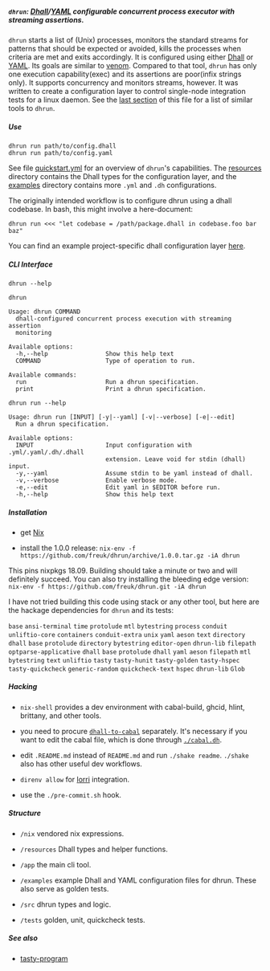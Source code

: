 ##### `dhrun`: [Dhall](https://dhall-lang.org/)/[YAML](https://yaml.org/) configurable concurrent process executor with streaming assertions.

`dhrun` starts a list of (Unix) processes, monitors the standard streams
for patterns that should be expected or avoided, kills the processes
when criteria are met and exits accordingly. It is configured using
either [Dhall](https://dhall-lang.org/) or [YAML](https://yaml.org/).
Its goals are similar to [venom](https://github.com/ovh/venom). Compared
to that tool, `dhrun` has only one execution capability(exec) and its
assertions are poor(infix strings only). It supports concurrency and
monitors streams, however. It was written to create a configuration
layer to control single-node integration tests for a linux daemon. See
the [last section](#%20See%20also) of this file for a list of similar
tools to `dhrun`.

##### Use

``` {.bash}
dhrun run path/to/config.dhall 
dhrun run path/to/config.yaml
```

See file [quickstart.yml](./quickstart.yml) for an overview of `dhrun`'s
capabilities. The [resources](./resources) directory contains the Dhall
types for the configuration layer, and the [examples](./examples/)
directory contains more `.yml` and `.dh` configurations.

The originally intended workflow is to configure dhrun using a dhall
codebase. In bash, this might involve a here-document:

``` {.bash}
dhrun run <<< "let codebase = /path/package.dhall in codebase.foo bar baz"
```

You can find an example project-specific dhall configuration layer
[here](https://xgitlab.cels.anl.gov/argo/argopkgs/blob/master/dhrun/all-tests.dh).

##### CLI Interface

``` {.hidden}
dhrun --help
```

``` {.txt}
dhrun

Usage: dhrun COMMAND
  dhall-configured concurrent process execution with streaming assertion
  monitoring

Available options:
  -h,--help                Show this help text
  COMMAND                  Type of operation to run.

Available commands:
  run                      Run a dhrun specification.
  print                    Print a dhrun specification.
```

``` {.bash}
dhrun run --help
```

``` {.txt}
Usage: dhrun run [INPUT] [-y|--yaml] [-v|--verbose] [-e|--edit]
  Run a dhrun specification.

Available options:
  INPUT                    Input configuration with .yml/.yaml/.dh/.dhall
                           extension. Leave void for stdin (dhall) input.
  -y,--yaml                Assume stdin to be yaml instead of dhall.
  -v,--verbose             Enable verbose mode.
  -e,--edit                Edit yaml in $EDITOR before run.
  -h,--help                Show this help text
```

##### Installation

-   get [Nix](https://nixos.org/nix/)

-   install the 1.0.0 release:
    `nix-env -f https://github.com/freuk/dhrun/archive/1.0.0.tar.gz -iA dhrun`

This pins nixpkgs 18.09. Building should take a minute or two and will
definitely succeed. You can also try installing the bleeding edge
version: `nix-env -f https://github.com/freuk/dhrun.git -iA dhrun`

I have not tried building this code using stack or any other tool, but
here are the hackage dependencies for `dhrun` and its tests:

`base` `ansi-terminal` `time` `protolude` `mtl` `bytestring` `process`
`conduit` `unliftio-core` `containers` `conduit-extra` `unix` `yaml`
`aeson` `text` `directory` `dhall` `base` `protolude` `directory`
`bytestring` `editor-open` `dhrun-lib` `filepath` `optparse-applicative`
`dhall` `base` `protolude` `dhall` `yaml` `aeson` `filepath` `mtl`
`bytestring` `text` `unliftio` `tasty` `tasty-hunit` `tasty-golden`
`tasty-hspec` `tasty-quickcheck` `generic-random` `quickcheck-text`
`hspec` `dhrun-lib` `Glob`

##### Hacking

-   `nix-shell` provides a dev environment with cabal-build, ghcid,
    hlint, brittany, and other tools.

-   you need to procure
    [`dhall-to-cabal`](https://github.com/dhall-lang/dhall-to-cabal)
    separately. It's necessary if you want to edit the cabal file, which
    is done through [`./cabal.dh`](./cabal.dh).

-   edit `.README.md` instead of `README.md` and run `./shake readme`.
    `./shake` also has other useful dev workflows.

-   `direnv allow` for [lorri](https://github.com/target/lorri)
    integration.

-   use the `./pre-commit.sh` hook.

##### Structure

-   `/nix` vendored nix expressions.

-   `/resources` Dhall types and helper functions.

-   `/app` the main cli tool.

-   `/examples` example Dhall and YAML configuration files for dhrun.
    These also serve as golden tests.

-   `/src` dhrun types and logic.

-   `/tests` golden, unit, quickcheck tests.

##### See also

-   [tasty-program](http://hackage.haskell.org/package/tasty-program)
